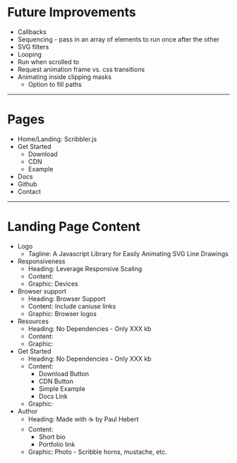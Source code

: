 # Future Improvements

* Callbacks
* Sequencing - pass in an array of elements to run once after the other
* SVG filters
* Looping
* Run when scrolled to
* Request animation frame vs. css transitions
* Animating inside clipping masks
    - Option to fill paths

---

# Pages

* Home/Landing: Scribbler.js
* Get Started
    - Download
    - CDN
    - Example
* Docs
* Github
* Contact

---

# Landing Page Content

* Logo
    - Tagline: A Javascript Library for Easily Animating SVG Line Drawings
* Responsiveness
    - Heading: Leverage Responsive Scaling
    - Content: 
    - Graphic: Devices
* Browser support
    - Heading: Browser Support
    - Content: Include caniuse links
    - Graphic: Browser logos
* Resources
    - Heading: No Dependencies - Only XXX kb
    - Content:
    - Graphic:
* Get Started
    - Heading: No Dependencies - Only XXX kb
    - Content:
        + Download Button
        + CDN Button
        + Simple Example
        + Docs Link
    - Graphic:
* Author
    - Heading: Made with :coffee: by Paul Hebert
    - Content: 
        + Short bio
        + Portfolio link
    - Graphic: Photo - Scribble horns, mustache, etc.